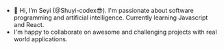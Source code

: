 - 👋 Hi, I’m Seyi (@Shuyi-codex😎). I'm passionate about software programming and artificial intelligence. Currently learning Javascript and React. 
- I'm happy to collaborate on awesome and challenging projects with real world applications.

<!---
Shuyi-codex/Shuyi-codex is a ✨ special ✨ repository because its `README.md` (this file) appears on your GitHub profile.
You can click the Preview link to take a look at your changes.
--->
